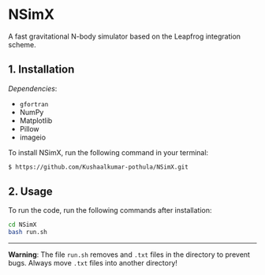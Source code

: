 # NSimX
A fast gravitational N-body simulator based on the Leapfrog integration scheme.

## 1. Installation
*Dependencies*:
- ```gfortran``` 
- NumPy
- Matplotlib
- Pillow
- imageio


To install NSimX, run the following command in your terminal:
```bash
$ https://github.com/Kushaalkumar-pothula/NSimX.git
```

## 2. Usage
To run the code, run the following commands after installation:
```bash
cd NSimX
bash run.sh
```

---

**Warning**: The file ```run.sh``` removes and ```.txt``` files in the directory to prevent bugs. Always move ```.txt``` files into another directory!
